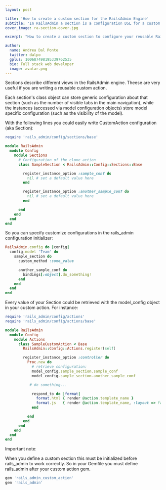 ```yaml
---
layout: post

title: 'How to create a custom section for the RailsAdmin Engine'
subtitle: 'In RailsAdmin a section is a configuration DSL for a custom action'
cover_image: ra-section-cover.jpg

excerpt: "How to create a custom section to configure your reusable Rails Admin custom action"

author:
  name: Andrea Dal Ponte
  twitter: dalpo
  gplus: 100687498195339762535
  bio: Full stack web developer
  image: avatar.png
---
```



Sections describe different views in the RailsAdmin engine. Theese are very useful if you are writing a reusable custom action.

Each section's class object can store generic configuration about that section (such as the number of visible tabs in the main navigation), while the instances (accessed via model configuration objects) store model specific configuration (such as the visibility of the model).

With the following lines you could easily write CustomAction configuration (aka Section):

```ruby
require 'rails_admin/config/sections/base'

module RailsAdmin
  module Config
    module Sections
      # Configuration of the clone action
      class SampleSection < RailsAdmin::Config::Sections::Base

        register_instance_option :sample_conf do
          nil # set a default value here
        end

        register_instance_option :another_sample_conf do
          nil # set a default value here
        end

      end
    end
  end
end
```

So you can specify customize configurations in the rails_admin configuration initializer:

```Ruby
RailsAdmin.config do |config|
  config.model 'Team' do
    sample_section do
      custom_method :some_value

      another_sample_conf do
        bindings[:object].do_something!
      end
    end
  end
end
```

Every value of your Section could be retrieved with the model_config object in your custom action. For instance:

```ruby
require 'rails_admin/config/actions'
require 'rails_admin/config/actions/base'

module RailsAdmin
  module Config
    module Actions
      class SampleCustomAction < Base
        RailsAdmin::Config::Actions.register(self)

        register_instance_option :controller do
          Proc.new do
            # retrieve configuration:
            model_config.sample_section.sample_conf
            model_config.sample_section.another_sample_conf

           # do something...

            respond_to do |format|
              format.html { render @action.template_name }
              format.js   { render @action.template_name, :layout => false }
            end

          end
        end
      end
    end
  end
end
```

Important note:

When you define a custom section this must be initialized before rails_admin to work correctly. So in your Gemfile you must define rails_admin after your custom action gem.

```Ruby
gem 'rails_admin_custom_action'
gem 'rails_admin'
```


